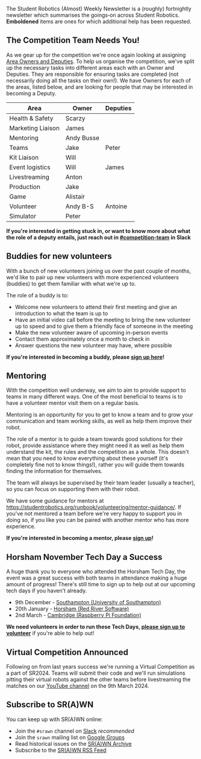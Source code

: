 The Student Robotics (Almost) Weekly Newsletter is a (roughly) fortnightly newsletter which summarises the goings‐on across Student Robotics. **Emboldened** items are ones for which additional help has been requested.

## The Competition Team Needs You!

As we gear up for the competition we're once again looking at assigning [Area Owners and Deputies](https://studentrobotics.org/runbook/programme/area-owners/). To help us organise the competition, we've split up the necessary tasks into different areas each with an Owner and Deputies. They are responsible for ensuring tasks are completed (not necessarily doing all the tasks on their own!). We have Owners for each of the areas, listed below, and are looking for people that may be interested in becoming a Deputy.

| Area | Owner | Deputies   |
|-----------------|----------------|----------|
| Health & Safety | Scarzy         |          |
| Marketing Liaison   | James          |          |
| Mentoring       | Andy Busse     |          |
| Teams           | Jake           | Peter    |
| Kit Liaison             | Will           |          |
| Event logistics | Will           | James    |
| Livestreaming   | Anton          |          |
| Production      | Jake           |          |
| Game            | Alistair       |          |
| Volunteer       | Andy B-S       | Antoine  |
| Simulator       | Peter          |          |

**If you're interested in getting stuck in, or want to know more about what the role of a deputy entails, just reach out in [#competition-team](https://studentrobotics.slack.com/archives/CBP7UL6RG) in Slack**

## Buddies for new volunteers

With a bunch of new volunteers joining us over the past couple of months, we'd like to pair up new volunteers with more experienced volunteers (buddies) to get them familiar with what we're up to.

The role of a buddy is to:
- Welcome new volunteers to attend their first meeting and give an introduction to what the team is up to
- Have an initial video call before the meeting to bring the new volunteer up to speed and to give them a friendly face of someone in the meeting
- Make the new volunteer aware of upcoming in-person events
- Contact them approximately once a month to check in
- Answer questions the new volunteer may have, where possible

**If you're interested in becoming a buddy, please [sign up here](https://forms.gle/cVpcHgPBf1fFKQVR7)!**

## Mentoring

With the competition well underway, we aim to aim to provide support to teams in many different ways. One of the most beneficial to teams is to have a volunteer mentor visit them on a regular basis.

Mentoring is an opportunity for you to get to know a team and to grow your communication and team working skills, as well as help them improve their robot.

The role of a mentor is to guide a team towards good solutions for their robot, provide assistance where they might need it as well as help them understand the kit, the rules and the competition as a whole. This doesn't mean that you need to know everything about these yourself (it's completely fine not to know things!), rather you will guide them towards finding the information for themselves.

The team will always be supervised by their team leader (usually a teacher), so you can focus on supporting them with their robot.

We have some guidance for mentors at https://studentrobotics.org/runbook/volunteering/mentor-guidance/. If you've not mentored a team before we're very happy to support you in doing so, if you like you can be paired with another mentor who has more experience.

**If you're interested in becoming a mentor, please [sign up](https://forms.gle/pigzfQ9LGZvrmjMu6)!**

## Horsham November Tech Day a Success

A huge thank you to everyone who attended the Horsham Tech Day, the event was a great success with both teams in attendance making a huge amount of progress! There's still time to sign up to help out at our upcoming tech days if you haven't already.

- 9th December - [Southampton (University of Southampton)](https://studentrobotics.org/events/sr2024/southampton-tech-day-december/)
- 20th January - [Horsham (Red River Software)](https://studentrobotics.org/events/sr2024/horsham-tech-day-january/)
- 2nd March - [Cambridge (Raspberry Pi Foundation)](https://studentrobotics.org/events/sr2024/cambridge-tech-day-march/)

 **We need volunteers in order to run these Tech Days, [please sign up to volunteer](https://forms.gle/at6jwKjNXznREFz89)** if you're able to help out!

## Virtual Competition Announced

Following on from last years success we're running a Virtual Competition as a part of SR2024. Teams will submit their code and we'll run simulations pitting their virtual robots against the other teams before livestreaming the matches on our [YouTube channel](https://youtube.com/live/hlfaQIfLaRg) on the 9th March 2024.

## Subscribe to SR(A)WN

You can keep up with SR(A)WN online:

- Join the `#srawn` channel on [Slack](https://app.slack.com/client/T0EEPF1LH/C01GBT8NMSN) _recommended_
- Join the `srawn` mailing list on [Google Groups](https://groups.google.com/g/srawn)
- Read historical issues on the [SR(A)WN Archive](https://studentrobotics.org/srawn)
- Subscribe to the [SR(A)WN RSS Feed](https://studentrobotics.org/srawn/rss.xml)
